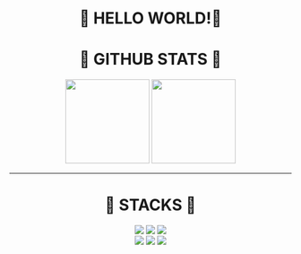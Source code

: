 <h1 align='center'><strong>👋 HELLO WORLD!👋</strong></h1>

<h1 align='center'><strong>📂 GITHUB STATS 📂</strong></h1>

<div style="white-space:nowrap;" align='center'>
    <img height="150em" src="https://github-readme-stats.vercel.app/api?username=011609&include_all_commits=true&count_private=true&show_icons=true&theme=tokyonight&text_color=77ddff&custom_title=Github%20Stats"> <img height="150em" src="https://github-readme-stats.vercel.app/api/top-langs/?username=011609&layout=compact&theme=tokyonight&text_color=77ddff&langs_count=8">
</div>

---

<h1 align='center'><strong>📂 STACKS 📂</strong></h1>

<div style="white-space:nowrap;" align='center'>
    <img src="https://img.shields.io/badge/Github-181717?style=for-the-badge&logo=Github&logoColor=white"> <img src="https://img.shields.io/badge/Git-F05032?style=for-the-badge&logo=Git&logoColor=white"> <img src="https://img.shields.io/badge/CSS3-1572B6?style=for-the-badge&logo=CSS3&logoColor=white">
</div>
<div style="white-space:nowrap;" align='center'><img src="https://img.shields.io/badge/Javascript-F7DF1E?style=for-the-badge&logo=Javascript&logoColor=white"> <img src="https://img.shields.io/badge/HTML5-E34F26?style=for-the-badge&logo=HTML5&logoColor=white"> <img src="https://img.shields.io/badge/Python-3776AB?style=for-the-badge&logo=Python&logoColor=white"></div>

<!-- <img src="https://img.shields.io/badge/Git-F05032?style=for-the-badge&logo=Git&logoColor=white">-->
